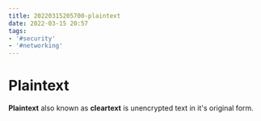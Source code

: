 ```yaml
---
title: 20220315205700-plaintext
date: 2022-03-15 20:57
tags:
- '#security'
- '#networking'
---
```


# Plaintext

**Plaintext** also known as **cleartext** is unencrypted text in it's original form.